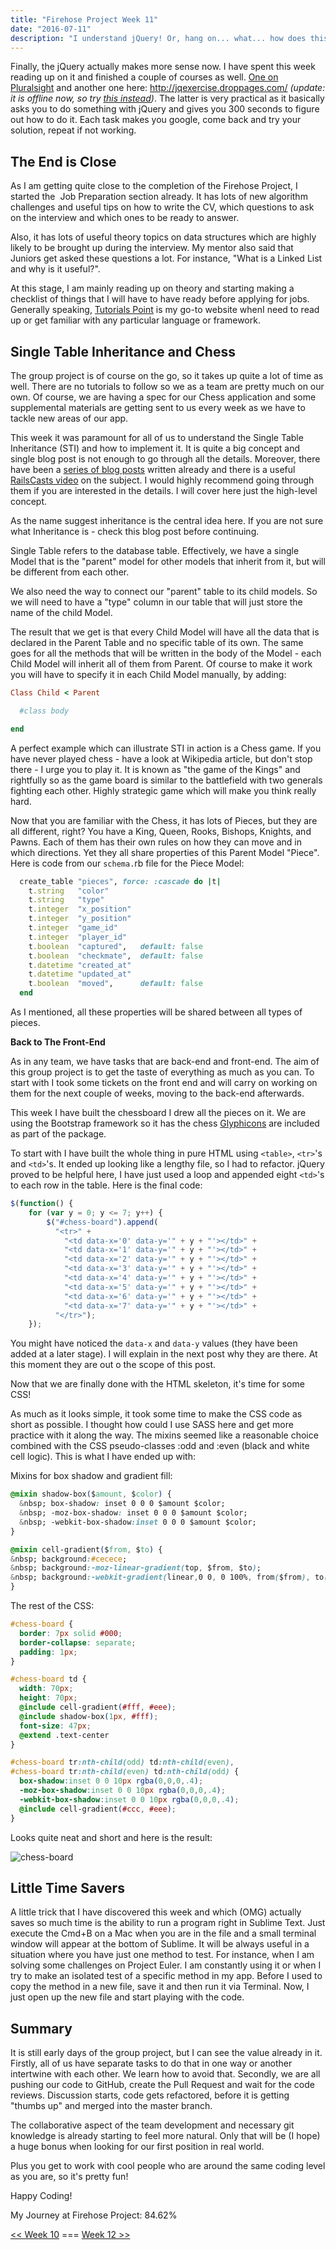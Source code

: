 ```yaml
---
title: "Firehose Project Week 11"
date: "2016-07-11"
description: "I understand jQuery! Or, hang on... what... how does this even work?"
---
```


Finally, the jQuery actually makes more sense now. I have spent this week reading up on it and finished a couple of courses as well. [One on Pluralsight](https://www.pluralsight.com/courses/jquery-fundamentals) and another one here: <http://jqexercise.droppages.com/> _(update: it is offline now, so try [this instead](http://try.jquery.com/))_. The latter is very practical as it basically asks you to do something with jQuery and gives you 300 seconds to figure out how to do it. Each task makes you google, come back and try your solution, repeat if not working.

## The End is Close

As I am getting quite close to the completion of the Firehose Project, I started the  Job Preparation section already. It has lots of new algorithm challenges and useful tips on how to write the CV, which questions to ask on the interview and which ones to be ready to answer.

Also, it has lots of useful theory topics on data structures which are highly likely to be brought up during the interview. My mentor also said that Juniors get asked these questions a lot. For instance, "What is a Linked List and why is it useful?".

At this stage, I am mainly reading up on theory and starting making a checklist of things that I will have to have ready before applying for jobs. Generally speaking, [Tutorials Point](http://www.tutorialspoint.com/) is my go-to website whenI need to read up or get familiar with any particular language or framework.

## Single Table Inheritance and Chess

The group project is of course on the go, so it takes up quite a lot of time as well. There are no tutorials to follow so we as a team are pretty much on our own. Of course, we are having a spec for our Chess application and some supplemental materials are getting sent to us every week as we have to tackle new areas of our app.

This week it was paramount for all of us to understand the Single Table Inheritance (STI) and how to implement it. It is quite a big concept and single blog post is not enough to go through all the details. Moreover, there have been a [series of blog posts](https://samurails.com/tutorial/single-table-inheritance-with-rails-4-part-1/) written already and there is a useful [RailsCasts video](https://www.youtube.com/watch?v=t8I4_8HcMPo) on the subject. I would highly recommend going through them if you are interested in the details. I will cover here just the high-level concept.

As the name suggest inheritance is the central idea here. If you are not sure what Inheritance is - check this blog post before continuing.

Single Table refers to the database table. Effectively, we have a single Model that is the "parent" model for other models that inherit from it, but will be different from each other.

We also need the way to connect our "parent" table to its child models. So we will need to have a "type" column in our table that will just store the name of the child Model.

The result that we get is that every Child Model will have all the data that is declared in the Parent Table and no specific table of its own. The same goes for all the methods that will be written in the body of the Model - each Child Model will inherit all of them from Parent. Of course to make it work you will have to specify it in each Child Model manually, by adding:

```ruby
Class Child < Parent

  #class body

end
```

A perfect example which can illustrate STI in action is a Chess game. If you have never played chess - have a look at Wikipedia article, but don't stop there - I urge you to play it. It is known as "the game of the Kings" and rightfully so as the game board is similar to the battlefield with two generals fighting each other. Highly strategic game which will make you think really hard.

Now that you are familiar with the Chess, it has lots of Pieces, but they are all different, right? You have a King, Queen, Rooks, Bishops, Knights, and Pawns. Each of them has their own rules on how they can move and in which directions. Yet they all share properties of this Parent Model "Piece". Here is code from our `schema.`rb file for the Piece Model:

```ruby
  create_table "pieces", force: :cascade do |t|
    t.string   "color"
    t.string   "type"
    t.integer  "x_position"
    t.integer  "y_position"
    t.integer  "game_id"
    t.integer  "player_id"
    t.boolean  "captured",   default: false
    t.boolean  "checkmate",  default: false
    t.datetime "created_at"
    t.datetime "updated_at"
    t.boolean  "moved",      default: false
  end
```

As I mentioned, all these properties will be shared between all types of pieces.

**Back to The Front-End**

As in any team, we have tasks that are back-end and front-end. The aim of this group project is to get the taste of everything as much as you can. To start with I took some tickets on the front end and will carry on working on them for the next couple of weeks, moving to the back-end afterwards.

This week I have built the chessboard I drew all the pieces on it. We are using the Bootstrap framework so it has the chess [Glyphicons](http://getbootstrap.com/components/#glyphicons) are included as part of the package.

To start with I have built the whole thing in pure HTML using `<table>`, `<tr>`'s and `<td>`'s. It ended up looking like a lengthy file, so I had to refactor. jQuery proved to be helpful here, I have just used a loop and appended eight `<td>`'s to each row in the table. Here is the final code:

```javascript
$(function() {
    for (var y = 0; y <= 7; y++) {
        $("#chess-board").append(
          "<tr>" +
            "<td data-x='0' data-y='" + y + "'></td>" +
            "<td data-x='1' data-y='" + y + "'></td>" +
            "<td data-x='2' data-y='" + y + "'></td>" +
            "<td data-x='3' data-y='" + y + "'></td>" +
            "<td data-x='4' data-y='" + y + "'></td>" +
            "<td data-x='5' data-y='" + y + "'></td>" +
            "<td data-x='6' data-y='" + y + "'></td>" +
            "<td data-x='7' data-y='" + y + "'></td>" +
          "</tr>");
    });
```

You might have noticed the `data-x` and `data-y` values (they have been added at a later stage). I will explain in the next post why they are there. At this moment they are out o the scope of this post.

Now that we are finally done with the HTML skeleton, it's time for some CSS!

As much as it looks simple, it took some time to make the CSS code as short as possible. I thought how could I use SASS here and get more practice with it along the way. The mixins seemed like a reasonable choice combined with the CSS pseudo-classes :odd and :even (black and white cell logic). This is what I have ended up with:

Mixins for box shadow and gradient fill:

```css
@mixin shadow-box($amount, $color) {
  &nbsp; box-shadow: inset 0 0 0 $amount $color;
  &nbsp; -moz-box-shadow: inset 0 0 0 $amount $color;
  &nbsp; -webkit-box-shadow:inset 0 0 0 $amount $color;
}

@mixin cell-gradient($from, $to) {
&nbsp; background:#cecece;
&nbsp; background:-moz-linear-gradient(top, $from, $to);
&nbsp; background:-webkit-gradient(linear,0 0, 0 100%, from($from), to($to));
}
```

The rest of the CSS:

```css
#chess-board {
  border: 7px solid #000;
  border-collapse: separate;
  padding: 1px;
}

#chess-board td {
  width: 70px;
  height: 70px;
  @include cell-gradient(#fff, #eee);
  @include shadow-box(1px, #fff);
  font-size: 47px;
  @extend .text-center
}

#chess-board tr:nth-child(odd) td:nth-child(even),
#chess-board tr:nth-child(even) td:nth-child(odd) {
  box-shadow:inset 0 0 10px rgba(0,0,0,.4);
  -moz-box-shadow:inset 0 0 10px rgba(0,0,0,.4);
  -webkit-box-shadow:inset 0 0 10px rgba(0,0,0,.4);
  @include cell-gradient(#ccc, #eee);
}
```

Looks quite neat and short and here is the result:

![chess-board](/images/chess-board-1024x819.png)

## Little Time Savers

A little trick that I have discovered this week and which (OMG) actually saves so much time is the ability to run a program right in Sublime Text. Just execute the Cmd+B on a Mac when you are in the file and a small terminal window will appear at the bottom of Sublime. It will be always useful in a situation where you have just one method to test. For instance, when I am solving some challenges on Project Euler. I am constantly using it or when I try to make an isolated test of a specific method in my app. Before I used to copy the method in a new file, save it and then run it via Terminal. Now, I just open up the new file and start playing with the code.

## Summary

It is still early days of the group project, but I can see the value already in it. Firstly, all of us have separate tasks to do that in one way or another intertwine with each other. We learn how to avoid that. Secondly, we are all pushing our code to GitHub, create the Pull Request and wait for the code reviews. Discussion starts, code gets refactored, before it is getting "thumbs up" and merged into the master branch.

The collaborative aspect of the team development and necessary git knowledge is already starting to feel more natural. Only that will be (I hope) a huge bonus when looking for our first position in real world.

Plus you get to work with cool people who are around the same coding level as you are, so it's pretty fun!

Happy Coding!

My Journey at Firehose Project: 84.62%

[<< Week 10](http://localhost/firehose-project-week-10) === [Week 12 >>](http://localhost/firehose-project-week-12)
